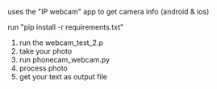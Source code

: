 uses the "IP webcam" app to get camera info (android & ios)

run "pip install -r requirements.txt"

1. run the webcam_test_2.p
2. take your photo
3. run phonecam_webcam.py
4. process photo
5. get your text as output file
